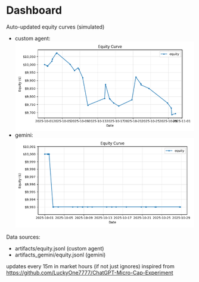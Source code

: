 # Dashboard

Auto-updated equity curves (simulated)

- custom agent: ![Equity Curve](artifacts/equity.png?v=aa293c2)
- gemini: ![Equity Curve (Gemini)](artifacts_gemini/equity.png?v=aa293c2)

Data sources:
- artifacts/equity.jsonl (custom agent)
- artifacts_gemini/equity.jsonl (gemini)

updates every 15m in market hours (if not just ignores)
inspired from https://github.com/LuckyOne7777/ChatGPT-Micro-Cap-Experiment